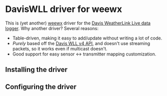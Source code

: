 DavisWLL driver for weewx
=========================

This is (yet another) [weewx](https://www.weewx.com) driver for the
[Davis WeatherLink Live data logger](https://www.davisinstruments.com/pages/weatherlink-live).
Why another driver? Several reasons:

* Table-driven, making it easy to add/update without writing a lot of code.
* _Purely_ based off the [Davis WLL v4 API](https://weatherlink.github.io/weatherlink-live-local-api/), and doesn't use streaming packets, so it works even if multicast doesn't.
* Good support for easy sensor <-> transmitter mapping customization.

Installing the driver
---------------------



Configuring the driver
----------------------

